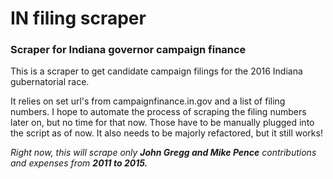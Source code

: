 # IN filing scraper

### Scraper for Indiana governor campaign finance

This is a scraper to get candidate campaign filings for the 2016 Indiana gubernatorial race. 

It relies on set url's from campaignfinance.in.gov and a list of filing numbers. I hope to automate the process of scraping the filing numbers later on, but no time for that now. Those have to be manually plugged into the script as of now. It also needs to be majorly refactored, but it still works!

*Right now, this will scrape only __John Gregg and Mike Pence__ contributions and expenses from __2011 to 2015.__*
